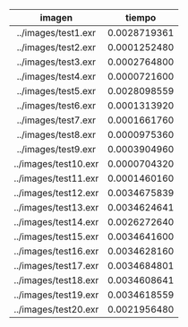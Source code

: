 imagen|tiempo
:---:|:---:
../images/test1.exr|0.0028719361
../images/test2.exr|0.0001252480
../images/test3.exr|0.0002764800
../images/test4.exr|0.0000721600
../images/test5.exr|0.0028098559
../images/test6.exr|0.0001313920
../images/test7.exr|0.0001661760
../images/test8.exr|0.0000975360
../images/test9.exr|0.0003904960
../images/test10.exr|0.0000704320
../images/test11.exr|0.0001460160
../images/test12.exr|0.0034675839
../images/test13.exr|0.0034624641
../images/test14.exr|0.0026272640
../images/test15.exr|0.0034641600
../images/test16.exr|0.0034628160
../images/test17.exr|0.0034684801
../images/test18.exr|0.0034608641
../images/test19.exr|0.0034618559
../images/test20.exr|0.0021956480
